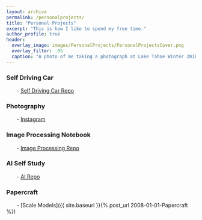 ```yaml
---
layout: archive
permalink: /personalprojects/
title: "Personal Projects"
excerpt: "This is how I like to spend my free time."
author_profile: true
header:
  overlay_image: images/PersonalProjects/PersonalProjectsCover.png
  overlay_filter: .05
  caption: "A photo of me taking a photograph at Lake Tahoe Winter 2018"
---
```

### Self Driving Car
&nbsp;&nbsp;&nbsp;&nbsp;&nbsp;&nbsp; - [Self Driving Car Repo](https://github.com/ednmolina/Self-Driving-Cars)

### Photography
&nbsp;&nbsp;&nbsp;&nbsp;&nbsp;&nbsp; - [Instagram](https://www.instagram.com/edn.mo/)

### Image Processing Notebook
&nbsp;&nbsp;&nbsp;&nbsp;&nbsp;&nbsp; - [Image Processing Repo](https://github.com/ednmolina/Image-Processing)

### AI Self Study
&nbsp;&nbsp;&nbsp;&nbsp;&nbsp;&nbsp; - [AI Repo](https://github.com/ednmolina/AI-Playground)

### Papercraft
&nbsp;&nbsp;&nbsp;&nbsp;&nbsp;&nbsp; - [Scale Models]({{ site.baseurl }}{% post_url 2008-01-01-Papercraft %})
